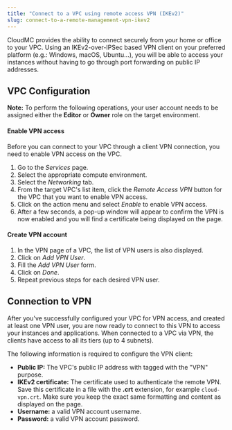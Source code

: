 ```yaml
---
title: "Connect to a VPC using remote access VPN (IKEv2)"
slug: connect-to-a-remote-management-vpn-ikev2
---
```


CloudMC provides the ability to connect securely from your home or office to your VPC. Using an IKEv2-over-IPSec based VPN client on your preferred platform (e.g.: Windows, macOS, Ubuntu...), you will be able to access your instances without having to go through port forwarding on public IP addresses.

## VPC Configuration
**Note:** To perform the following operations, your user account needs to be assigned either the **Editor** or **Owner** role on the target environment.

#### Enable VPN access
Before you can connect to your VPC through a client VPN connection, you need to enable VPN access on the VPC.

1. Go to the *Services* page.
1. Select the appropriate compute environment.
1. Select the *Networking* tab.
1. From the target VPC's list item, click the *Remote Access VPN* button for the VPC that you want to enable VPN access.
1. Click on the action menu and select *Enable* to enable VPN access.
1. After a few seconds, a pop-up window will appear to confirm the VPN is now enabled and you will find a certificate being displayed on the page.

#### Create VPN account
1. In the VPN page of a VPC, the list of VPN users is also displayed.
1. Click on *Add VPN User*.
1. Fill the *Add VPN User* form.
1. Click on *Done*.
1. Repeat previous steps for each desired VPN user.


## Connection to VPN
After you've successfully configured your VPC for VPN access, and created at least one VPN user, you are now ready to connect to this VPN to access your instances and applications. When connected to a VPC via VPN, the clients have access to all its tiers (up to 4 subnets).

The following information is required to configure the VPN client:

   - **Public IP:** The VPC's public IP address with tagged with the "VPN" purpose.
   - **IKEv2 certificate:** The certificate used to authenticate the remote VPN. Save this certificate in a file with the **.crt** extension, for example `cloud-vpn.crt`. Make sure you keep the exact same formatting and content as displayed on the page.
   - **Username:** a valid VPN account username.
   - **Password:** a valid VPN account password.
